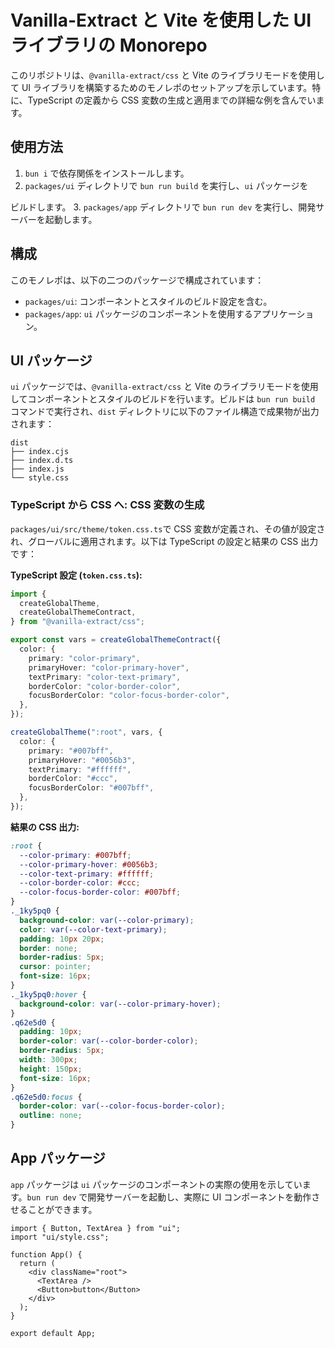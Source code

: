 # Vanilla-Extract と Vite を使用した UI ライブラリの Monorepo

このリポジトリは、`@vanilla-extract/css` と Vite のライブラリモードを使用して UI ライブラリを構築するためのモノレポのセットアップを示しています。特に、TypeScript の定義から CSS 変数の生成と適用までの詳細な例を含んでいます。

## 使用方法

1. `bun i` で依存関係をインストールします。
2. `packages/ui` ディレクトリで `bun run build` を実行し、`ui` パッケージを

ビルドします。 3. `packages/app` ディレクトリで `bun run dev` を実行し、開発サーバーを起動します。

## 構成

このモノレポは、以下の二つのパッケージで構成されています：

- `packages/ui`: コンポーネントとスタイルのビルド設定を含む。
- `packages/app`: `ui` パッケージのコンポーネントを使用するアプリケーション。

## UI パッケージ

`ui` パッケージでは、`@vanilla-extract/css` と Vite のライブラリモードを使用してコンポーネントとスタイルのビルドを行います。ビルドは `bun run build` コマンドで実行され、`dist` ディレクトリに以下のファイル構造で成果物が出力されます：

```plaintext
dist
├── index.cjs
├── index.d.ts
├── index.js
└── style.css
```

### TypeScript から CSS へ: CSS 変数の生成

`packages/ui/src/theme/token.css.ts`で CSS 変数が定義され、その値が設定され、グローバルに適用されます。以下は TypeScript の設定と結果の CSS 出力です：

**TypeScript 設定 (`token.css.ts`):**

```typescript
import {
  createGlobalTheme,
  createGlobalThemeContract,
} from "@vanilla-extract/css";

export const vars = createGlobalThemeContract({
  color: {
    primary: "color-primary",
    primaryHover: "color-primary-hover",
    textPrimary: "color-text-primary",
    borderColor: "color-border-color",
    focusBorderColor: "color-focus-border-color",
  },
});

createGlobalTheme(":root", vars, {
  color: {
    primary: "#007bff",
    primaryHover: "#0056b3",
    textPrimary: "#ffffff",
    borderColor: "#ccc",
    focusBorderColor: "#007bff",
  },
});
```

**結果の CSS 出力:**

```css
:root {
  --color-primary: #007bff;
  --color-primary-hover: #0056b3;
  --color-text-primary: #ffffff;
  --color-border-color: #ccc;
  --color-focus-border-color: #007bff;
}
._1ky5pq0 {
  background-color: var(--color-primary);
  color: var(--color-text-primary);
  padding: 10px 20px;
  border: none;
  border-radius: 5px;
  cursor: pointer;
  font-size: 16px;
}
._1ky5pq0:hover {
  background-color: var(--color-primary-hover);
}
.q62e5d0 {
  padding: 10px;
  border-color: var(--color-border-color);
  border-radius: 5px;
  width: 300px;
  height: 150px;
  font-size: 16px;
}
.q62e5d0:focus {
  border-color: var(--color-focus-border-color);
  outline: none;
}
```

## App パッケージ

`app` パッケージは `ui` パッケージのコンポーネントの実際の使用を示しています。`bun run dev` で開発サーバーを起動し、実際に UI コンポーネントを動作させることができます。

```tsx
import { Button, TextArea } from "ui";
import "ui/style.css";

function App() {
  return (
    <div className="root">
      <TextArea />
      <Button>button</Button>
    </div>
  );
}

export default App;
```
